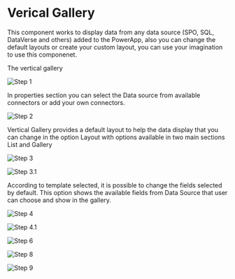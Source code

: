 # Verical Gallery

This component works to display data from any data source (SPO, SQL, DataVerse and others) added to the PowerApp, also you can change the default layouts or create your custom layout, you can use your imagination to use this componenet.

The vertical gallery 

![Step 1](/PowerApps/assets/Topic7/2024-09-02_20-47-07.png)

In properties section you can select the Data source from available connectors or add your own connectors.

![Step 2](/PowerApps/assets/Topic7/2024-09-02_20-48-57.png)

Vertical Gallery provides a default layout to help the data display that you can change in the option Layout with options available in two main sections List and Gallery

![Step 3](/PowerApps/assets/Topic7/2024-09-02_20-49-56.png)

![Step 3.1](/PowerApps/assets/Topic7/2024-09-02_21-10-19.png)

According to template selected, it is possible to change the fields selected by default. This option shows the available fields from Data Source that user can choose and show in the gallery.

![Step 4](/PowerApps/assets/Topic7/2024-09-02_20-59-21.png)

![Step 4.1](/PowerApps/assets/Topic7/2024-09-02_21-00-51.png)



![Step 6](/PowerApps/assets/Topic7/2024-09-02_21-01-30.png)

![Step 8](/PowerApps/assets/Topic7/2024-09-02_21-10-42.png)

![Step 9](/PowerApps/assets/Topic7/2024-09-02_21-15-31.png)
